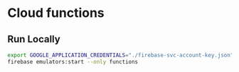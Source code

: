 # Cloud functions

## Run Locally

```bash
export GOOGLE_APPLICATION_CREDENTIALS="./firebase-svc-account-key.json"
firebase emulators:start --only functions
```

